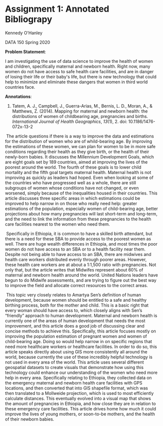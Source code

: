 # Assignment 1: Annotated Bibliograpy

Kennedy O'Hanley 

DATA 150 Spring 2020



**Problem Statement**: 

I am investigating the use of data science to improve the health of women and children, specifically maternal and newborn health. Right now, many women do not have access to safe health care facilities, and are in danger of losing their life or their baby's life, but there is new technology that could help to minimize and eliminate these dangers that women in third world countries face.



**Annotations**:

1. Tatem, A. J., Campbell, J., Guerra-Arias, M., Bernis, L. D., Moran, A., & Matthews, Z. (2014). Mapping for maternal and newborn health: the distributions of women of childbearing age, pregnancies and births. *International Journal of Health Geographics*, *13*(1), 2. doi: 10.1186/1476-072x-13-2

​	The article questions if there is a way to improve the data and estimations for the distribution of women who are of whild-bearing age. By improving the estimations of these women, we can plan for women to be in more safe conditions regarding their health as they give birth, or the health of their newly-born babies. It discusses the Millennium Development Goals, which are eight goals set by 189 countries, aimed at improving the lives of the poorest around the world. The fourth of these goals is to lower child mortality and the fifth goal targets maternal health. Maternal health is not improving as quickly as leaders had hoped. Even when looking at some of the countries who have progressed well as a whole, there are still subgroups of women whose conditions have not changed, or even worsened, simply because of the inequalities housed in their countries. This article discusses three specific areas in which estimations could be improved to help narrow in on those who really need help: greater estimations of the population, especially women of child-bearing age, better projections about how many pregnancies will last short-term and long-term, and the need to link the information from these pregnancies to the health care facilities nearest to the women who need them. 

​	Specifically in Ethiopia, it is common to have a skilled birth attendant, but there is a need for these SBA to provide access to the poorest women as well. There are huge wealth differences in Ethiopia, and most times the poor women do not have access to an SBA or to a health facility near them. Despite not being able to have access to an SBA, there are midwives and health care workers distributed evenly through poorer areas. However, these health care workers are at about a 1:1,500 ratio with pregnancies. Not only that, but the article writes that Midwifes represent about 60% of maternal and newborn health around the world. United Nations leaders have begun to do Midwife assessments, and are trying to figure out the best way to improve the field and allocate correct resources to the correct areas. 

​	This topic very closely relates to Amartya Sen’s definition of human development, because women should be entitled to a safe and healthy birthing process, both for the mother and child. This is a basic right that every woman should have access to, which closely aligns with Sen’s “friendly” approach to human development. Maternal and newborn health is currently one of the areas of human development that needs the most improvement, and this article does a good job of discussing clear and concise methods to achieve this. Specifically, this article focuses mostly on improving the population estimation of pregnant women and women of child-bearing age. Doing so would help narrow in on specific regions that need more healthcare workers or healthcare facilities. In order to do so, this article speaks directly about using GIS more consistently all around the world, because currently the use of these incredibly helpful technology is not used in every area of the world. This article uses several different geospatial datasets to create visuals that demonstrate how using this technology could enhance our understanding of the women who need more help in every area. Specifically relating to Ethiopia, they collected data on the emergency maternal and newborn health care facilities with GPS locations, and then converted that into GIS shapefile format, which was then translated to a Mollweide projection, which is used to most efficiently calculate distances. This eventually evolved into a visual map that shows the amount of pregnancies in Ethiopia, and how close they are in relation to these emergency care facilities. This article drives home how much it could improve the lives of young mothers, or soon-to-be mothers, and the health of their newborn babies. 



